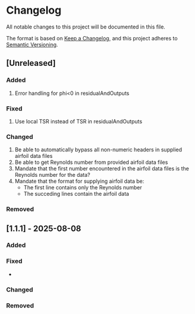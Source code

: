 # Changelog

All notable changes to this project will be documented in this file.

The format is based on [Keep a Changelog](https://keepachangelog.com/en/1.1.0/),
and this project adheres to [Semantic Versioning](https://semver.org/spec/v2.0.0.html).

## [Unreleased]

### Added
1. Error handling for phi<0 in residualAndOutputs

### Fixed
1. Use local TSR instead of TSR in residualAndOutputs

### Changed
1. Be able to automatically bypass all non-numeric headers in supplied airfoil data files
2. Be able to get Reynolds number from provided airfoil data files
3. Mandate that the first number encountered in the airfoil data files is the Reynolds number for the data?
4. Mandate that the format for supplying airfoil data be:
     - The first line contains only the Reynolds number
     - The succeding lines contain the airfoil data

### Removed


## [1.1.1] - 2025-08-08

### Added


### Fixed

-
### Changed


### Removed


